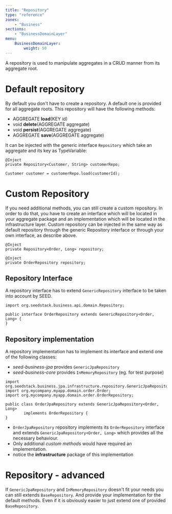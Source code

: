 ```yaml
---
title: "Repository"
type: "reference"
zones:
    - "Business"
sections:
    - "BusinessDomainLayer"
menu:
    BusinessDomainLayer:
        weight: 50
---
```


A repository is used to manipulate aggregates in a CRUD manner from its aggregate root.

# Default repository

By default you don't have to create a repository. A default one is provided for all aggregate roots. This repository will
have the following methods:

- AGGREGATE **load**(KEY id)
- void **delete**(AGGREGATE aggregate)
- void **persist**(AGGREGATE aggregate)
- AGGREGATE **save**(AGGREGATE aggregate)
 
It can be injected with the generic interface `Repository` which take an aggregate and its key as TypeVariable:

```
@Inject
private Repository<Customer, String> customerRepo;

Customer customer = customerRepo.load(customerId);
```

# Custom Repository 

If you need additional methods, you can still create a custom repository. In order to do that, you have to create
an interface which will be located in your aggregate package and an implementation which will be located in the 
infrastructure layer. Custom repository can be injected in the same way as default repository through the generic 
Repository interface or through your own interface, as describe above.

```
@Inject
private Repository<Order, Long> repository;
```
```
@Inject
private OrderRepository repository;
```

## Repository Interface

A repository interface has to extend `GenericRepository` interface to be taken into account by SEED.

```
import org.seedstack.business.api.domain.Repository;

public interface OrderRepository extends GenericRepository<Order, Long> {
}
```

## Repository implementation

A repository implementation has to implement its interface and extend one of the following classes:

- *seed-business-jpa* provides `GenericJpaRepository`
- *seed-business-core* provides `InMemoryRepository` (eg. for test purpose)	

```
import org.seedstack.business.jpa.infrastructure.repository.GenericJpaRepository;
import org.mycompany.myapp.domain.order.Order;
import org.mycompany.myapp.domain.order.OrderRepository;

public class OrderJpaRepository extends GenericJpaRepository<Order, Long> 
        implements OrderRepository {
}
```

- `OrderJpaRepository` repository implements its `OrderRepository` interface and extends `GenericJpaRepository<Order, Long>` which provides all the necessary behaviour. 
- Only additional *custom methods* would have required an implementation.
- notice the **infrastructure** package of this implementation 

# Repository - advanced

If `GenericJpaRepository` and `InMemoryRepository` doesn't fit your needs you can still extends `BaseRepository`. And provide
your implementation for the default methods. Even if it is obviously easier to just extend one of provided `BaseRepository`.
